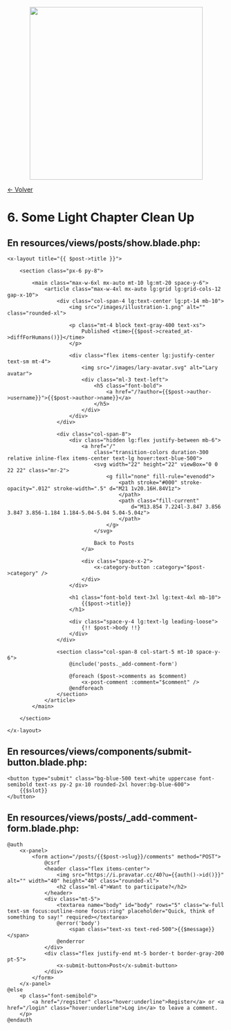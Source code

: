 <p align="center"><a href="https://laravel.com" target="_blank"><img src="https://raw.githubusercontent.com/laravel/art/master/logo-lockup/5%20SVG/2%20CMYK/1%20Full%20Color/laravel-logolockup-cmyk-red.svg" width="400"></a></p>

[<- Volver](../../README.md)

# 6. Some Light Chapter Clean Up

## En resources/views/posts/show.blade.php:

    <x-layout title="{{ $post->title }}">

        <section class="px-6 py-8">
            
            <main class="max-w-6xl mx-auto mt-10 lg:mt-20 space-y-6">
                <article class="max-w-4xl mx-auto lg:grid lg:grid-cols-12 gap-x-10">
                    <div class="col-span-4 lg:text-center lg:pt-14 mb-10">
                        <img src="/images/illustration-1.png" alt="" class="rounded-xl">

                        <p class="mt-4 block text-gray-400 text-xs">
                            Published <time>{{$post->created_at->diffForHumans()}}</time>
                        </p>

                        <div class="flex items-center lg:justify-center text-sm mt-4">
                            <img src="/images/lary-avatar.svg" alt="Lary avatar">
                            <div class="ml-3 text-left">
                                <h5 class="font-bold">
                                    <a href="/?author={{$post->author->username}}">{{$post->author->name}}</a>
                                </h5>
                            </div>
                        </div>
                    </div>

                    <div class="col-span-8">
                        <div class="hidden lg:flex justify-between mb-6">
                            <a href="/"
                                class="transition-colors duration-300 relative inline-flex items-center text-lg hover:text-blue-500">
                                <svg width="22" height="22" viewBox="0 0 22 22" class="mr-2">
                                    <g fill="none" fill-rule="evenodd">
                                        <path stroke="#000" stroke-opacity=".012" stroke-width=".5" d="M21 1v20.16H.84V1z">
                                        </path>
                                        <path class="fill-current"
                                            d="M13.854 7.224l-3.847 3.856 3.847 3.856-1.184 1.184-5.04-5.04 5.04-5.04z">
                                        </path>
                                    </g>
                                </svg>

                                Back to Posts
                            </a>

                            <div class="space-x-2">
                                <x-category-button :category="$post->category" />
                            </div>
                        </div>

                        <h1 class="font-bold text-3xl lg:text-4xl mb-10">
                            {{$post->title}}
                        </h1>

                        <div class="space-y-4 lg:text-lg leading-loose">
                            {!! $post->body !!}
                        </div>
                    </div>

                    <section class="col-span-8 col-start-5 mt-10 space-y-6">
                        @include('posts._add-comment-form')
                
                        @foreach ($post->comments as $comment)
                            <x-post-comment :comment="$comment" />
                        @endforeach
                    </section>
                </article>
            </main>

        </section>

    </x-layout>

## En resources/views/components/submit-button.blade.php:

    <button type="submit" class="bg-blue-500 text-white uppercase font-semibold text-xs py-2 px-10 rounded-2xl hover:bg-blue-600">
        {{$slot}}
    </button>

## En resources/views/posts/_add-comment-form.blade.php:

    @auth
        <x-panel>
            <form action="/posts/{{$post->slug}}/comments" method="POST">
                @csrf
                <header class="flex items-center">
                    <img src="https://i.pravatar.cc/40?u={{auth()->id()}}" alt="" width="40" height="40" class="rounded-xl">
                    <h2 class="ml-4">Want to participate?</h2>
                </header>
                <div class="mt-5">
                    <textarea name="body" id="body" rows="5" class="w-full text-sm focus:outline-none focus:ring" placeholder="Quick, think of something to say!" required></textarea>
                    @error('body')
                        <span class="text-xs text-red-500">{{$message}}</span>
                    @enderror
                </div>
                <div class="flex justify-end mt-5 border-t border-gray-200 pt-5">
                    <x-submit-button>Post</x-submit-button>
                </div>
            </form>
        </x-panel>
    @else
        <p class="font-semibold">
            <a href="/regsiter" class="hover:underline">Register</a> or <a href="/login" class="hover:underline">Log in</a> to leave a comment.
        </p>
    @endauth